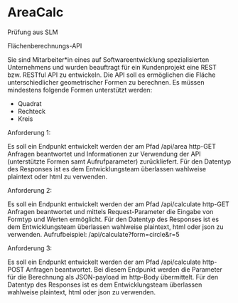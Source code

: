 # AreaCalc

Prüfung aus SLM

Flächenberechnungs-API

Sie sind Mitarbeiter*in eines auf Softwareentwicklung spezialisierten Unternehmens und wurden
beauftragt für ein Kundenprojekt eine REST bzw. RESTful API zu entwickeln. Die API soll es
ermöglichen die Fläche unterschiedlicher geometrischer Formen zu berechnen. Es müssen
mindestens folgende Formen unterstützt werden:

- Quadrat
- Rechteck
- Kreis

Anforderung 1:

Es soll ein Endpunkt entwickelt werden der am Pfad <domain>/api/area http-GET Anfragen
beantwortet und Informationen zur Verwendung der API (unterstützte Formen samt
Aufrufparameter) zurückliefert. Für den Datentyp des Responses ist es dem Entwicklungsteam
überlassen wahlweise plaintext oder html zu verwenden.

Anforderung 2:

Es soll ein Endpunkt entwickelt werden der am Pfad <domain>/api/calculate http-GET Anfragen
beantwortet und mittels Request-Parameter die Eingabe von Formtyp und Werten ermöglicht. Für
den Datentyp des Responses ist es dem Entwicklungsteam überlassen wahlweise plaintext, html
oder json zu verwenden.
Aufrufbeispiel: <domain>/api/calculate?form=circle&r=5

Anforderung 3:

Es soll ein Endpunkt entwickelt werden der am Pfad <domain>/api/calculate http-POST Anfragen
beantwortet. Bei diesem Endpunkt werden die Parameter für die Berechnung als JSON-payload im
http-Body übermittelt. Für den Datentyp des Responses ist es dem Entwicklungsteam überlassen
wahlweise plaintext, html oder json zu verwenden.
